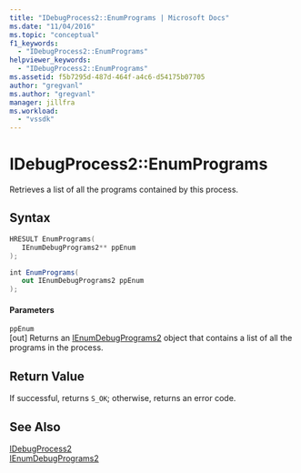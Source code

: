 ```yaml
---
title: "IDebugProcess2::EnumPrograms | Microsoft Docs"
ms.date: "11/04/2016"
ms.topic: "conceptual"
f1_keywords: 
  - "IDebugProcess2::EnumPrograms"
helpviewer_keywords: 
  - "IDebugProcess2::EnumPrograms"
ms.assetid: f5b7295d-487d-464f-a4c6-d54175b07705
author: "gregvanl"
ms.author: "gregvanl"
manager: jillfra
ms.workload: 
  - "vssdk"
---
```

# IDebugProcess2::EnumPrograms
Retrieves a list of all the programs contained by this process.  
  
## Syntax  
  
```cpp  
HRESULT EnumPrograms(   
   IEnumDebugPrograms2** ppEnum  
);  
```  
  
```csharp  
int EnumPrograms(   
   out IEnumDebugPrograms2 ppEnum  
);  
```  
  
#### Parameters  
 `ppEnum`  
 [out] Returns an [IEnumDebugPrograms2](../../../extensibility/debugger/reference/ienumdebugprograms2.md) object that contains a list of all the programs in the process.  
  
## Return Value  
 If successful, returns `S_OK`; otherwise, returns an error code.  
  
## See Also  
 [IDebugProcess2](../../../extensibility/debugger/reference/idebugprocess2.md)   
 [IEnumDebugPrograms2](../../../extensibility/debugger/reference/ienumdebugprograms2.md)